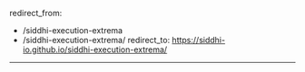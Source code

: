 redirect_from:
  - /siddhi-execution-extrema
  - /siddhi-execution-extrema/
redirect_to: https://siddhi-io.github.io/siddhi-execution-extrema/
---
